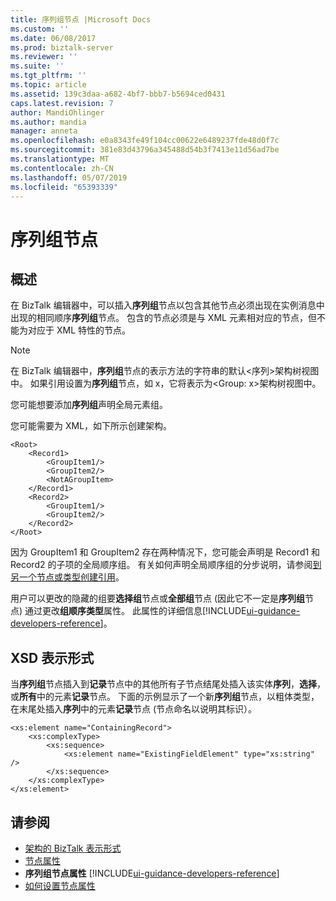 ```yaml
---
title: 序列组节点 |Microsoft Docs
ms.custom: ''
ms.date: 06/08/2017
ms.prod: biztalk-server
ms.reviewer: ''
ms.suite: ''
ms.tgt_pltfrm: ''
ms.topic: article
ms.assetid: 139c3daa-a682-4bf7-bbb7-b5694ced0431
caps.latest.revision: 7
author: MandiOhlinger
ms.author: mandia
manager: anneta
ms.openlocfilehash: e0a8343fe49f104cc00622e6489237fde48d0f7c
ms.sourcegitcommit: 381e83d43796a345488d54b3f7413e11d56ad7be
ms.translationtype: MT
ms.contentlocale: zh-CN
ms.lasthandoff: 05/07/2019
ms.locfileid: "65393339"
---
```

# <a name="sequence-group-nodes"></a>序列组节点

## <a name="overview"></a>概述
在 BizTalk 编辑器中，可以插入**序列组**节点以包含其他节点必须出现在实例消息中出现的相同顺序**序列组**节点。 包含的节点必须是与 XML 元素相对应的节点，但不能为对应于 XML 特性的节点。  

> [!NOTE]
>  在 BizTalk 编辑器中，**序列组**节点的表示方法的字符串的默认\<序列\>架构树视图中。 如果引用设置为**序列组**节点，如 x，它将表示为\<Group: x\>架构树视图中。  

 您可能想要添加**序列组**声明全局元素组。  

 您可能需要为 XML，如下所示创建架构。  

```  
<Root>  
    <Record1>  
        <GroupItem1/>  
        <GroupItem2/>  
        <NotAGroupItem>  
    </Record1>  
    <Record2>  
        <GroupItem1/>  
        <GroupItem2/>  
    </Record2>  
</Root>  

```  

 因为 GroupItem1 和 GroupItem2 存在两种情况下，您可能会声明是 Record1 和 Record2 的子项的全局顺序组。 有关如何声明全局顺序组的分步说明，请参阅[到另一个节点或类型创建引用](../core/how-to-create-references-to-another-node-or-type.md)。  

 用户可以更改的隐藏的组要**选择组**节点或**全部组**节点 (因此它不一定是**序列组**节点) 通过更改**组顺序类型**属性。 此属性的详细信息[!INCLUDE[ui-guidance-developers-reference](../includes/ui-guidance-developers-reference.md)]。

## <a name="xsd-representation"></a>XSD 表示形式  
 当**序列组**节点插入到**记录**节点中的其他所有子节点结尾处插入该实体**序列**，**选择**，或**所有**中的元素**记录**节点。 下面的示例显示了一个新**序列组**节点，以粗体类型，在末尾处插入**序列**中的元素**记录**节点 (节点命名以说明其标识）。  

```  
<xs:element name="ContainingRecord">  
    <xs:complexType>  
        <xs:sequence>  
            <xs:element name="ExistingFieldElement" type="xs:string" />  
        </xs:sequence>  
    </xs:complexType>  
</xs:element>  

```  

## <a name="see-also"></a>请参阅  
- [架构的 BizTalk 表示形式](../core/biztalk-representation-of-schemas.md)   
- [节点属性](../core/node-properties.md)   
- **序列组节点属性** [!INCLUDE[ui-guidance-developers-reference](../includes/ui-guidance-developers-reference.md)]
- [如何设置节点属性](../core/how-to-set-node-properties.md)
